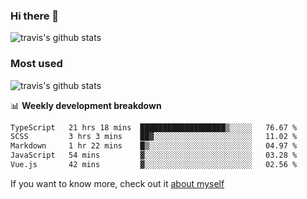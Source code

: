 ### Hi there 👋

<!--
**HondryTravis/HondryTravis** is a ✨ _special_ ✨ repository because its `README.md` (this file) appears on your GitHub profile.

Here are some ideas to get you started:

- 🔭 I’m currently working on ...
- 🌱 I’m currently learning ...
- 👯 I’m looking to collaborate on ...
- 🤔 I’m looking for help with ...
- 💬 Ask me about ...
- 📫 How to reach me: ...
- 😄 Pronouns: ...
- ⚡ Fun fact: ...
-->

![travis's github stats](https://github-readme-stats.vercel.app/api?username=HondryTravis&hide=stars)
### Most used
![travis's github stats](https://github-readme-stats.anuraghazra1.vercel.app/api/top-langs/?username=HondryTravis&layout=compact&hide_title=true)

📊 **Weekly development breakdown**

<!--START_SECTION:waka-->

```txt
TypeScript   21 hrs 18 mins  ███████████████████▒░░░░░   76.67 %
SCSS         3 hrs 3 mins    ██▓░░░░░░░░░░░░░░░░░░░░░░   11.02 %
Markdown     1 hr 22 mins    █▒░░░░░░░░░░░░░░░░░░░░░░░   04.97 %
JavaScript   54 mins         ▓░░░░░░░░░░░░░░░░░░░░░░░░   03.28 %
Vue.js       42 mins         ▓░░░░░░░░░░░░░░░░░░░░░░░░   02.56 %
```

<!--END_SECTION:waka-->

If you want to know more, check out it [about myself](https://hondrytravis.github.io/)
